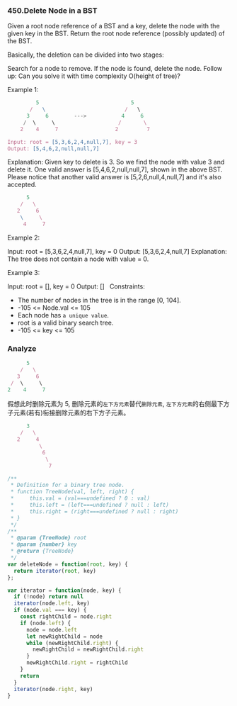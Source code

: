 ### 450.Delete Node in a BST

Given a root node reference of a BST and a key, delete the node with the given key in the BST. Return the root node reference (possibly updated) of the BST.

Basically, the deletion can be divided into two stages:

Search for a node to remove.
If the node is found, delete the node.
Follow up: Can you solve it with time complexity O(height of tree)?

Example 1:

```js
         5                             5
       /   \                         /   \
      3     6        --->           4     6
     /  \     \                    /       \
    2    4     7                  2         7

Input: root = [5,3,6,2,4,null,7], key = 3
Output: [5,4,6,2,null,null,7]
```

Explanation: Given key to delete is 3. So we find the node with value 3 and delete it.
One valid answer is [5,4,6,2,null,null,7], shown in the above BST.
Please notice that another valid answer is [5,2,6,null,4,null,7] and it's also accepted.

```js
      5
    /   \
   2     6
    \     \
     4     7
```

Example 2:

Input: root = [5,3,6,2,4,null,7], key = 0
Output: [5,3,6,2,4,null,7]
Explanation: The tree does not contain a node with value = 0.

Example 3:

Input: root = [], key = 0
Output: []
 
Constraints:

* The number of nodes in the tree is in the range [0, 104].
* -105 <= Node.val <= 105
* Each node has `a unique value`.
* root is a valid binary search tree.
* -105 <= key <= 105

### Analyze

```js
      5
    /   \
   3     6
 /  \     \
2    4     7
```

假想此时删除元素为 5, 删除元素的`左下方元素`替代`删除元素`, `左下方元素`的右侧最下方子元素(若有)衔接删除元素的右下方子元素。

```js
      3
    /   \
   2     4
          \
           6
            \
             7
```

```js
/**
 * Definition for a binary tree node.
 * function TreeNode(val, left, right) {
 *     this.val = (val===undefined ? 0 : val)
 *     this.left = (left===undefined ? null : left)
 *     this.right = (right===undefined ? null : right)
 * }
 */
/**
 * @param {TreeNode} root
 * @param {number} key
 * @return {TreeNode}
 */
var deleteNode = function(root, key) {
  return iterator(root, key)
};

var iterator = function(node, key) {
  if (!node) return null
  iterator(node.left, key)
  if (node.val === key) {
    const rightChild = node.right
    if (node.left) {
      node = node.left
      let newRightChild = node
      while (newRightChild.right) {
        newRightChild = newRightChild.right
      }
      newRightChild.right = rightChild
    }
    return
  }
  iterator(node.right, key)
}
```